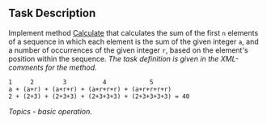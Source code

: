 ## Task Description ##

Implement method [Calculate](ArithmeticSequenceTask/ArithmeticSequence.cs#L21) that calculates the sum of the first `n` elements of a sequence in which each element is the sum of the given integer `a`, and a number of occurrences of the given integer `r`, based on the element's position within the sequence. *The task definition is given in the XML-comments for the method.*

```
1     2        3          4            5
a + (a+r) + (a+r+r) + (a+r+r+r) + (a+r+r+r+r) 
2 + (2+3) + (2+3+3) + (2+3+3+3) + (2+3+3+3+3) = 40
```

*Topics - basic operation.*
